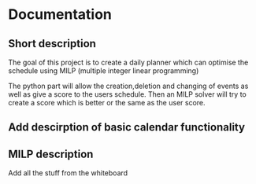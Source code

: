 # Documentation


## Short description
The goal of this project is to create a daily planner which can optimise the schedule using MILP (multiple integer linear programming)

The python part will allow the creation,deletion and changing of events as well as give a score to the users schedule. Then an MILP solver will try to create a score which is better or the same as the user score.

## Add descirption of basic calendar functionality

## MILP description

Add all the stuff from the whiteboard

